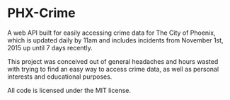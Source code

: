 # PHX-Crime
A web API built for easily accessing crime data for The City of Phoenix, which is updated daily by 11am and includes incidents from November 1st, 2015 up until 7 days recently.

This project was conceived out of general headaches and hours wasted with trying to find an easy way to access crime data, as well as personal interests and educational purposes.

All code is licensed under the MIT license.
